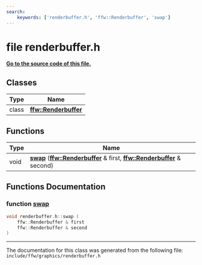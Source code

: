 ```yaml
---
search:
    keywords: ['renderbuffer.h', 'ffw::Renderbuffer', 'swap']
---
```


# file renderbuffer.h

**[Go to the source code of this file.](renderbuffer_8h_source.md)**
## Classes

|Type|Name|
|-----|-----|
|class|[**ffw::Renderbuffer**](classffw_1_1_renderbuffer.md)|


## Functions

|Type|Name|
|-----|-----|
|void|[**swap**](renderbuffer_8h.md#1aade7539b0a2cf99666468c9e22167476) (**[ffw::Renderbuffer](classffw_1_1_renderbuffer.md)** & first, **[ffw::Renderbuffer](classffw_1_1_renderbuffer.md)** & second) |


## Functions Documentation

### function <a id="1aade7539b0a2cf99666468c9e22167476" href="#1aade7539b0a2cf99666468c9e22167476">swap</a>

```cpp
void renderbuffer.h::swap (
    ffw::Renderbuffer & first
    ffw::Renderbuffer & second
)
```





----------------------------------------
The documentation for this class was generated from the following file: `include/ffw/graphics/renderbuffer.h`
